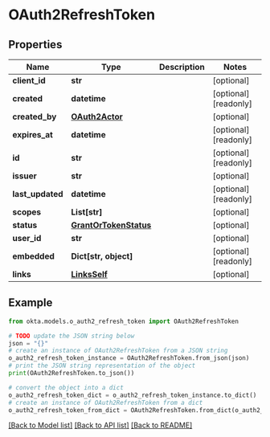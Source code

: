 # OAuth2RefreshToken


## Properties

Name | Type | Description | Notes
------------ | ------------- | ------------- | -------------
**client_id** | **str** |  | [optional] 
**created** | **datetime** |  | [optional] [readonly] 
**created_by** | [**OAuth2Actor**](OAuth2Actor.md) |  | [optional] 
**expires_at** | **datetime** |  | [optional] [readonly] 
**id** | **str** |  | [optional] [readonly] 
**issuer** | **str** |  | [optional] 
**last_updated** | **datetime** |  | [optional] [readonly] 
**scopes** | **List[str]** |  | [optional] 
**status** | [**GrantOrTokenStatus**](GrantOrTokenStatus.md) |  | [optional] 
**user_id** | **str** |  | [optional] 
**embedded** | **Dict[str, object]** |  | [optional] [readonly] 
**links** | [**LinksSelf**](LinksSelf.md) |  | [optional] 

## Example

```python
from okta.models.o_auth2_refresh_token import OAuth2RefreshToken

# TODO update the JSON string below
json = "{}"
# create an instance of OAuth2RefreshToken from a JSON string
o_auth2_refresh_token_instance = OAuth2RefreshToken.from_json(json)
# print the JSON string representation of the object
print(OAuth2RefreshToken.to_json())

# convert the object into a dict
o_auth2_refresh_token_dict = o_auth2_refresh_token_instance.to_dict()
# create an instance of OAuth2RefreshToken from a dict
o_auth2_refresh_token_from_dict = OAuth2RefreshToken.from_dict(o_auth2_refresh_token_dict)
```
[[Back to Model list]](../README.md#documentation-for-models) [[Back to API list]](../README.md#documentation-for-api-endpoints) [[Back to README]](../README.md)


